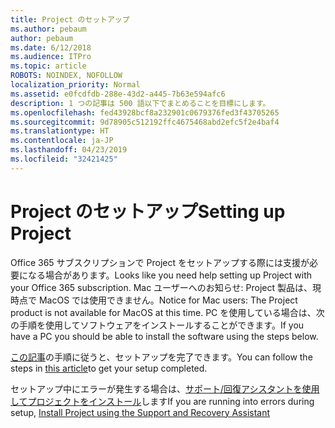 ```yaml
---
title: Project のセットアップ
ms.author: pebaum
author: pebaum
ms.date: 6/12/2018
ms.audience: ITPro
ms.topic: article
ROBOTS: NOINDEX, NOFOLLOW
localization_priority: Normal
ms.assetid: e0fcdfdb-288e-43d2-a445-7b63e594afc6
description: 1 つの記事は 500 語以下でまとめることを目標にします。
ms.openlocfilehash: fed43928bcf8a232901c0679376fed3f43705265
ms.sourcegitcommit: 9d78905c512192ffc4675468abd2efc5f2e4baf4
ms.translationtype: HT
ms.contentlocale: ja-JP
ms.lasthandoff: 04/23/2019
ms.locfileid: "32421425"
---
```

# <a name="setting-up-project"></a><span data-ttu-id="99412-103">Project のセットアップ</span><span class="sxs-lookup"><span data-stu-id="99412-103">Setting up Project</span></span>

<span data-ttu-id="99412-104">Office 365 サブスクリプションで Project をセットアップする際には支援が必要になる場合があります。</span><span class="sxs-lookup"><span data-stu-id="99412-104">Looks like you need help setting up Project with your Office 365 subscription.</span></span>
<span data-ttu-id="99412-105">Mac ユーザーへのお知らせ: Project 製品は、現時点で MacOS では使用できません。</span><span class="sxs-lookup"><span data-stu-id="99412-105">Notice for Mac users: The Project product is not available for MacOS at this time.</span></span> <span data-ttu-id="99412-106">PC を使用している場合は、次の手順を使用してソフトウェアをインストールすることができます。</span><span class="sxs-lookup"><span data-stu-id="99412-106">If you have a PC you should be able to install the software using the steps below.</span></span>
  
<span data-ttu-id="99412-107">[この記事](https://support.office.com/article/7059249b-d9fe-4d61-ab96-5c5bf435f281.aspx)の手順に従うと、セットアップを完了できます。</span><span class="sxs-lookup"><span data-stu-id="99412-107">You can follow the steps in [this article](https://support.office.com/article/7059249b-d9fe-4d61-ab96-5c5bf435f281.aspx)to get your setup completed.</span></span>
  
<span data-ttu-id="99412-108">セットアップ中にエラーが発生する場合は、[サポート/回復アシスタントを使用してプロジェクトをインストール](https://aka.ms/SaRA-ProjectSetupScenario)します</span><span class="sxs-lookup"><span data-stu-id="99412-108">If you are running into errors during setup, [Install Project using the Support and Recovery Assistant](https://aka.ms/SaRA-ProjectSetupScenario)</span></span>
